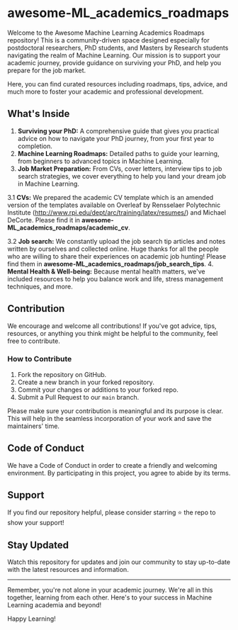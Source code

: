 # awesome-ML_academics_roadmaps


<!-- For postdoctoral researchers, PhD students and master by research students, it is a place of free for you to find a roadmap on how to happily survive PhD and the job market! Contributions are welcomed! -->



Welcome to the Awesome Machine Learning Academics Roadmaps repository! This is a community-driven space designed especially for postdoctoral researchers, PhD students, and Masters by Research students navigating the realm of Machine Learning. Our mission is to support your academic journey, provide guidance on surviving your PhD, and help you prepare for the job market.

Here, you can find curated resources including roadmaps, tips, advice, and much more to foster your academic and professional development.

## What's Inside

1. **Surviving your PhD:** A comprehensive guide that gives you practical advice on how to navigate your PhD journey, from your first year to completion.
2. **Machine Learning Roadmaps:** Detailed paths to guide your learning, from beginners to advanced topics in Machine Learning.
3. **Job Market Preparation:** From CVs, cover letters, interview tips to job search strategies, we cover everything to help you land your dream job in Machine Learning.

  3.1 **CVs:** We prepared the academic CV template which is an amended version of the templates available on Overleaf by Rensselaer Polytechnic Institute (http://www.rpi.edu/dept/arc/training/latex/resumes/) and Michael DeCorte. Please find it in **awesome-ML_academics_roadmaps/academic_cv**.
  
  3.2 **Job search:** We constantly upload the job search tip articles and notes written by ourselves and collected online. Huge thanks for all the people who are willing to share their experiences on academic job hunting! Please find them in **awesome-ML_academics_roadmaps/job_search_tips**.
4. **Mental Health & Well-being:** Because mental health matters, we've included resources to help you balance work and life, stress management techniques, and more.

## Contribution

We encourage and welcome all contributions! If you've got advice, tips, resources, or anything you think might be helpful to the community, feel free to contribute.

### How to Contribute

1. Fork the repository on GitHub.
2. Create a new branch in your forked repository.
3. Commit your changes or additions to your forked repo.
4. Submit a Pull Request to our `main` branch.

Please make sure your contribution is meaningful and its purpose is clear. This will help in the seamless incorporation of your work and save the maintainers' time.

## Code of Conduct

We have a Code of Conduct in order to create a friendly and welcoming environment. By participating in this project, you agree to abide by its terms.

## Support

If you find our repository helpful, please consider starring :star: the repo to show your support! 

## Stay Updated

Watch this repository for updates and join our community to stay up-to-date with the latest resources and information.

----

Remember, you're not alone in your academic journey. We're all in this together, learning from each other. Here's to your success in Machine Learning academia and beyond!

Happy Learning!
